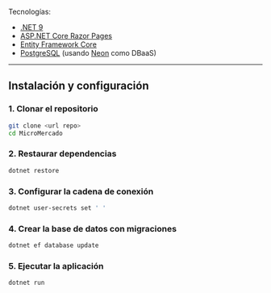 Tecnologías:

- [.NET 9](https://dotnet.microsoft.com/)
- [ASP.NET Core Razor Pages](https://learn.microsoft.com/aspnet/core/razor-pages)
- [Entity Framework Core](https://learn.microsoft.com/ef/core)
- [PostgreSQL](https://www.postgresql.org/) (usando [Neon](https://neon.tech) como DBaaS)

---
## Instalación y configuración

### 1. Clonar el repositorio
```bash
git clone <url repo>
cd MicroMercado
```

### 2. Restaurar dependencias
```bash
dotnet restore
```

### 3. Configurar la cadena de conexión
```bash
dotnet user-secrets set ' '
```

### 4. Crear la base de datos con migraciones
```bash
dotnet ef database update
```

### 5. Ejecutar la aplicación
```bash
dotnet run
```